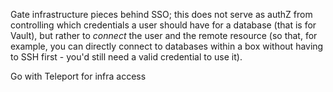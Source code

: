 Gate infrastructure pieces behind SSO; this does not serve as authZ from controlling which credentials a user should have for a database (that is for Vault), but rather to _connect_ the user and the remote resource (so that, for example, you can directly connect to databases within a box without having to SSH first - you'd still need a valid credential to use it).

Go with Teleport for infra access
